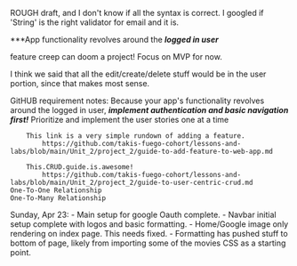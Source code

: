 ROUGH draft, and I don't know if all the syntax is correct. I googled if 'String' is the right validator for email and it is. 

***App functionality revolves around the ***logged in user***

feature creep can doom a project! Focus on MVP for now.

I think we said that all the edit/create/delete stuff would be in the user portion, since that makes most sense.

GitHUB requirement notes:
    Because your app's functionality revolves around the logged in user, ***implement authentication and basic navigation first!***
    Prioritize and implement the user stories one at a time

        This link is a very simple rundown of adding a feature.
            https://github.com/takis-fuego-cohort/lessons-and-labs/blob/main/Unit_2/project_2/guide-to-add-feature-to-web-app.md

        This.CRUD.guide.is.awesome!
            https://github.com/takis-fuego-cohort/lessons-and-labs/blob/main/Unit_2/project_2/guide-to-user-centric-crud.md
    One-To-One Relationship
    One-To-Many Relationship

Sunday, Apr 23:
    - Main setup for google Oauth complete. 
    - Navbar initial setup complete with logos and basic formatting.
        - Home/Google image only rendering on index page. This needs fixed.
        - Formatting has pushed stuff to bottom of page, likely from importing some of the movies CSS as a starting point.
